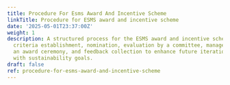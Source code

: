 ```yaml
---
title: Procedure For Esms Award And Incentive Scheme
linkTitle: Procedure for ESMS award and incentive scheme
date: '2025-05-01T23:37:00Z'
weight: 1
description: A structured process for the ESMS award and incentive scheme includes
  criteria establishment, nomination, evaluation by a committee, management approval,
  an award ceremony, and feedback collection to enhance future iterations, all aligned
  with sustainability goals.
draft: false
ref: procedure-for-esms-award-and-incentive-scheme
---
```


